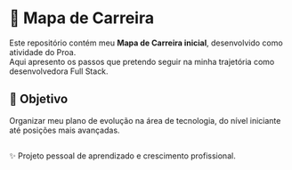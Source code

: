# 🚀 Mapa de Carreira

Este repositório contém meu **Mapa de Carreira inicial**, desenvolvido como atividade do Proa.  
Aqui apresento os passos que pretendo seguir na minha trajetória como desenvolvedora Full Stack.

## 📌 Objetivo
Organizar meu plano de evolução na área de tecnologia, do nível iniciante até posições mais avançadas.


##
✨ Projeto pessoal de aprendizado e crescimento profissional.
